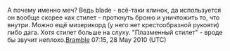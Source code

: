 А почему именно меч? Ведь blade - всё-таки клинок, да используется он
вообще скорее как стилет - проткнуть броню и уничтожить то, что внутри.
Можно ещё мизерикорд (у него нет крестообразной рукояти) либо дага. Хотя
стилет больше на слуху. "Плазменный стилет" - вроде бы звучит
неплохо.[Bramble](User:Bramble "wikilink") 07:15, 28 May 2010 (UTC)